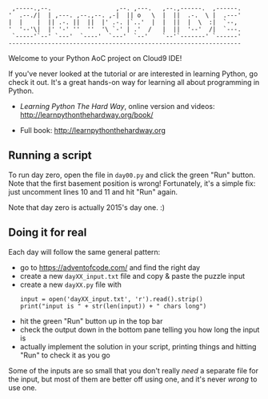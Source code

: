 
     ,-----.,--.                  ,--. ,---.   ,--.,------.  ,------.
    '  .--./|  | ,---. ,--.,--. ,-|  || o   \  |  ||  .-.  \ |  .---'
    |  |    |  || .-. ||  ||  |' .-. |`..'  |  |  ||  |  \  :|  `--, 
    '  '--'\|  |' '-' ''  ''  '\ `-' | .'  /   |  ||  '--'  /|  `---.
     `-----'`--' `---'  `----'  `---'  `--'    `--'`-------' `------'
    ----------------------------------------------------------------- 


Welcome to your Python AoC project on Cloud9 IDE!

If you've never looked at the tutorial or are interested in learning Python,
go check it out. It's a great hands-on way for learning all about programming
in Python.

* _Learning Python The Hard Way_, online version and videos: 
http://learnpythonthehardway.org/book/

* Full book: http://learnpythonthehardway.org

## Running a script

To run day zero, open the file in `day00.py` and click the green "Run"
button. Note that the first basement position is wrong! Fortunately, it's a
simple fix: just uncomment lines 10 and 11 and hit "Run" again.

Note that day zero is actually 2015's day one. :)

## Doing it for real

Each day will follow the same general pattern:

* go to https://adventofcode.com/ and find the right day
* create a new `dayXX_input.txt` file and copy & paste the puzzle input
* create a new `dayXX.py` file with
    ```
    input = open('dayXX_input.txt', 'r').read().strip()
    print("input is " + str(len(input)) + " chars long")
    ```
* hit the green "Run" button up in the top bar
* check the output down in the bottom pane telling you how long the input is
* actually implement the solution in your script, printing things and hitting
    "Run" to check it as you go

Some of the inputs are so small that you don't really _need_ a separate file
for the input, but most of them are better off using one, and it's never _wrong_
to use one.
